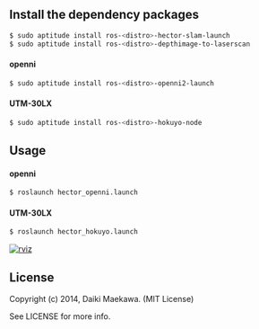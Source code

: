 ## Install the dependency packages

```sh
$ sudo aptitude install ros-<distro>-hector-slam-launch
$ sudo aptitude install ros-<distro>-depthimage-to-laserscan
```

#### openni

```sh
$ sudo aptitude install ros-<distro>-openni2-launch
```
    
#### UTM-30LX

```sh
$ sudo aptitude install ros-<distro>-hokuyo-node
```

## Usage

#### openni

```sh
$ roslaunch hector_openni.launch
```    

#### UTM-30LX

```sh
$ roslaunch hector_hokuyo.launch
```

[![rviz](http://img.youtube.com/vi/xo64T0jgKKQ/0.jpg)](https://www.youtube.com/watch?v=xo64T0jgKKQ)

## License

Copyright (c) 2014, Daiki Maekawa. (MIT License)

See LICENSE for more info.
